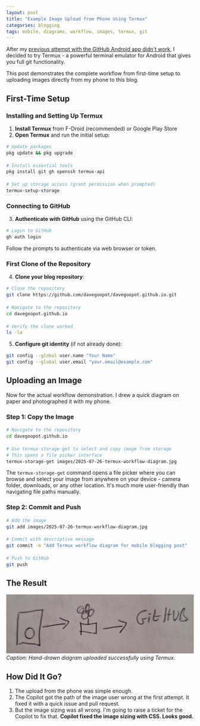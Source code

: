 ```yaml
---
layout: post
title: "Example Image Upload from Phone Using Termux"
categories: blogging
tags: mobile, diagrams, workflow, images, termux, git
---
```


After my [previous attempt with the GitHub Android app didn't work](example-image-upload-from-phone.html), I decided to try Termux - a powerful terminal emulator for Android that gives you full git functionality.

This post demonstrates the complete workflow from first-time setup to uploading images directly from my phone to this blog.

## First-Time Setup

### Installing and Setting Up Termux

1. **Install Termux** from F-Droid (recommended) or Google Play Store
2. **Open Termux** and run the initial setup:

```bash
# Update packages
pkg update && pkg upgrade

# Install essential tools
pkg install git gh openssh termux-api

# Set up storage access (grant permission when prompted)
termux-setup-storage
```

### Connecting to GitHub

3. **Authenticate with GitHub** using the GitHub CLI:

```bash
# Login to GitHub
gh auth login
```

Follow the prompts to authenticate via web browser or token.

### First Clone of the Repository

4. **Clone your blog repository**:

```bash
# Clone the repository
git clone https://github.com/davegoopot/davegoopot.github.io.git

# Navigate to the repository
cd davegoopot.github.io

# Verify the clone worked
ls -la
```

5. **Configure git identity** (if not already done):

```bash
git config --global user.name "Your Name"
git config --global user.email "your.email@example.com"
```

## Uploading an Image

Now for the actual workflow demonstration. I drew a quick diagram on paper and photographed it with my phone.

### Step 1: Copy the Image

```bash
# Navigate to the repository
cd davegoopot.github.io

# Use termux-storage-get to select and copy image from storage
# This opens a file picker interface
termux-storage-get images/2025-07-26-termux-workflow-diagram.jpg
```

The `termux-storage-get` command opens a file picker where you can browse and select your image from anywhere on your device - camera folder, downloads, or any other location. It's much more user-friendly than navigating file paths manually.

### Step 2: Commit and Push

```bash
# Add the image
git add images/2025-07-26-termux-workflow-diagram.jpg

# Commit with descriptive message
git commit -m "Add Termux workflow diagram for mobile blogging post"

# Push to GitHub
git push
```

## The Result

![Termux workflow diagram showing successful mobile git workflow](/images/2025-07-26-termux-workflow-diagram.jpg)
*Caption: Hand-drawn diagram uploaded successfully using Termux.*

## How Did It Go?

1. The upload from the phone was simple enough.
2. The Copilot got the path of the image user wrong at the first attempt. It fixed it with a quick issue and pull request.
4. But the image sizing was all wrong. I'm going to raise a ticket for the Copilot to fix that. **Copilot fixed the image sizing with CSS. Looks good.**
